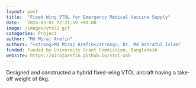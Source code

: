 ```yaml
---
layout: post
title:  "Fixed Wing VTOL for Emergency Medical Vaccine Supply"
date:   2024-03-01 22:21:59 +00:00
image: /images/vtol2.gif
categories: Project
author: "Md Miraj Arefin"
authors: "<strong>Md Miraj Arefin</strong>, Dr. Md Ashraful Islam"
funded: Funded by University Grant Commission, Bangladesh
website: https://mirajarefin.github.io/vtol-ash
---
```

Designed and constructed a hybrid fixed-wing VTOL aircraft having a take-off weight of 8kg.
